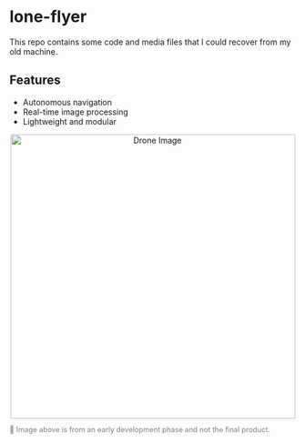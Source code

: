 # lone-flyer
This repo contains some code and media files that I could recover from my old machine.

## Features

- Autonomous navigation
- Real-time image processing
- Lightweight and modular

<section align="center">
  <img src="https://raw.githubusercontent.com/jpkOSTEP/lone-flyer/main/media/drone.jpg" alt="Drone Image" width="500"/>
</section>
<p style="font-size: 0.9em; color: gray;">
📸 Image above is from an early development phase and not the final product.
</p>

